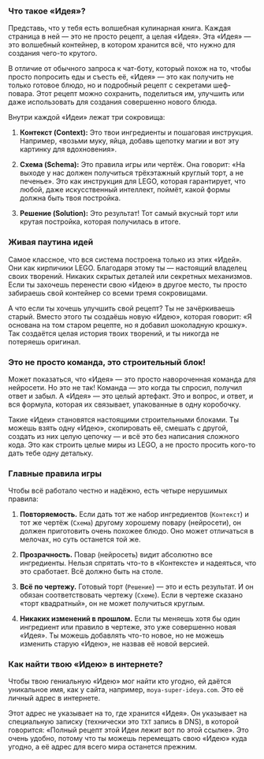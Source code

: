 ### Что такое «Идея»?

Представь, что у тебя есть волшебная кулинарная книга. Каждая страница в ней — это не просто рецепт, а целая «Идея». Эта «Идея» — это волшебный контейнер, в котором хранится всё, что нужно для создания чего-то крутого.

В отличие от обычного запроса к чат-боту, который похож на то, чтобы просто попросить еды и съесть её, «Идея» — это как получить не только готовое блюдо, но и подробный рецепт с секретами шеф-повара. Этот рецепт можно сохранить, поделиться им, улучшить или даже использовать для создания совершенно нового блюда.

Внутри каждой «Идеи» лежат три сокровища:

1.  **Контекст (Context):** Это твои ингредиенты и пошаговая инструкция. Например, «возьми муку, яйца, добавь щепотку магии и вот эту картинку для вдохновения».

2.  **Схема (Schema):** Это правила игры или чертёж. Она говорит: «На выходе у нас должен получиться трёхэтажный круглый торт, а не печенье». Это как инструкция для LEGO, которая гарантирует, что любой, даже искусственный интеллект, поймёт, какой формы должна быть твоя постройка.

3.  **Решение (Solution):** Это результат! Тот самый вкусный торт или крутая постройка, которая получилась в итоге.

### Живая паутина идей

Самое классное, что вся система построена только из этих «Идей». Они как кирпичики LEGO. Благодаря этому ты — настоящий владелец своих творений. Никаких скрытых деталей или секретных механизмов. Если ты захочешь перенести свою «Идею» в другое место, ты просто забираешь свой контейнер со всеми тремя сокровищами.

А что если ты хочешь улучшить свой рецепт? Ты не зачёркиваешь старый. Вместо этого ты создаёшь новую «Идею», которая говорит: «Я основана на том старом рецепте, но я добавил шоколадную крошку». Так создаётся целая история твоих творений, и ты никогда не потеряешь оригинал.

### Это не просто команда, это строительный блок!

Может показаться, что «Идея» — это просто навороченная команда для нейросети. Но это не так! Команда — это когда ты спросил, получил ответ и забыл. А «Идея» — это целый артефакт. Это и вопрос, и ответ, и вся формула, которая их связывает, упакованные в одну коробочку.

Такие «Идеи» становятся настоящими строительными блоками. Ты можешь взять одну «Идею», скопировать её, смешать с другой, создать из них целую цепочку — и всё это без написания сложного кода. Это как строить целые миры из LEGO, а не просто просить кого-то дать тебе одну детальку.

### Главные правила игры

Чтобы всё работало честно и надёжно, есть четыре нерушимых правила:

1.  **Повторяемость.** Если дать тот же набор ингредиентов (`Контекст`) и тот же чертёж (`Схема`) другому хорошему повару (нейросети), он должен приготовить очень похожее блюдо. Оно может отличаться в мелочах, но суть останется той же.

2.  **Прозрачность.** Повар (нейросеть) видит абсолютно все ингредиенты. Нельзя спрятать что-то в «Контексте» и надеяться, что это сработает. Всё должно быть на столе.

3.  **Всё по чертежу.** Готовый торт (`Решение`) — это и есть результат. И он обязан соответствовать чертежу (`Схеме`). Если в чертеже сказано «торт квадратный», он не может получиться круглым.

4.  **Никаких изменений в прошлом.** Если ты меняешь хотя бы один ингредиент или правило в чертеже, это уже совершенно новая «Идея». Ты можешь добавлять что-то новое, но не можешь изменить старую «Идею», не назвав её новой версией.

### Как найти твою «Идею» в интернете?

Чтобы твою гениальную «Идею» мог найти кто угодно, ей даётся уникальное имя, как у сайта, например, `moya-super-ideya.com`. Это её личный адрес в интернете.

Этот адрес не указывает на то, где хранится «Идея». Он указывает на специальную записку (технически это `TXT` запись в DNS), в которой говорится: «Полный рецепт этой Идеи лежит вот по этой ссылке». Это очень удобно, потому что ты можешь перемещать свою «Идею» куда угодно, а её адрес для всего мира останется прежним.